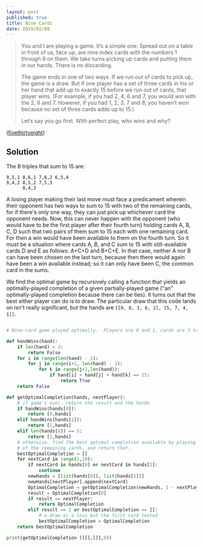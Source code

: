 ```yaml
---
layout: post
published: true
title: Nine Cards
date: 2019/02/08
---
```


>You and I are playing a game. It’s a simple one: Spread out on a table in front of us, face up, are nine index cards with the numbers 1 through 9 on them. We take turns picking up cards and putting them in our hands. There is no discarding.
>
>The game ends in one of two ways. If we run out of cards to pick up, the game is a draw. But if one player has a set of three cards in his or her hand that add up to exactly 15 before we run out of cards, that player wins. (For example, if you had 2, 4, 6 and 7, you would win with the 2, 6 and 7. However, if you had 1, 2, 3, 7 and 8, you haven’t won because no set of three cards adds up to 15.)
>
>Let’s say you go first. With perfect play, who wins and why?
<!--more-->

([fivethirtyeight](https://fivethirtyeight.com/features/525600-minutes-of-math/))


## Solution

The 8 triples that sum to 15 are:
```
9,5,1 8,6,1 7,6,2 6,5,4
9,4,2 8,5,2 7,5,3
      8,4,3
```

A losing player making their last move must face a predicament wherein their opponent has two ways to sum to 15 with two of the remaining cards, for if there's only one way, they can just pick up whichever card the opponent needs.  Now, this can never happen with the opponent (who would have to be the first player after their fourth turn) holding cards A, B, C, D such that two pairs of them sum to 15 each with one remaining card.  For then a win would have been available to them on the fourth turn.  So it must be a situation where cards A, B, and C sum to 15 with still-available cards D and E as follows: A+C+D and B+C+E.  In that case, neither A nor B can have been chosen on the last turn, because then there would again have been a win available instead; so it can only have been C, the common card in the sums.  

We find the optimal game by recursively calling a function that yields an optimally-played completion of a given partially-played game ("an" optimally-played completion because there can be ties).  It turns out that the best either player can do is to draw.  The particular draw that this code lands on isn't really significant, but the hands are `[[9, 8, 3, 6, 2], [5, 7, 4, 1]]`.  

```python

# Nine-card game played optimally.  Players are 0 and 1, cards are 1 to 9.

def handWins(hand):
	if len(hand) < 3:
		return False
	for i in range(len(hand) - 2):
		for j in range(i+1, len(hand) - 1):
			for k in range(j+1,len(hand)):
				if hand[i] + hand[j] + hand[k] == 15:
					return True
	return False

def getOptimalCompletion(hands, nextPlayer):
	# if game's over, return the result and the hands
	if handWins(hands[0]):
		return [0,hands]
	elif handWins(hands[1]):
		return [1,hands]
	elif len(hands[0]) == 5:
		return [2,hands]
	# otherwise, find the best optimal completion available by playing each
	# of the remaining cards, and return that.
	bestOptimalCompletion = []
	for nextCard in range(1,10):
		if nextCard in hands[0] or nextCard in hands[1]:
			continue
		newHands = [list(hands[0]), list(hands[1])]
		newHands[nextPlayer].append(nextCard)
		OptimalCompletion = getOptimalCompletion(newHands, 1 - nextPlayer)
		result = OptimalCompletion[0]
		if result == nextPlayer:
			return OptimalCompletion
		elif result == 2 or bestOptimalCompletion == []:
			# a draw or a loss but the first card tested
			bestOptimalCompletion = OptimalCompletion
	return bestOptimalCompletion

print(getOptimalCompletion ([[],[]],0))

```

<br>
